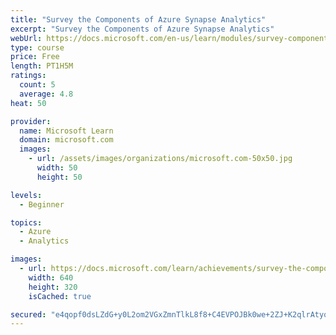 ```yaml
---
title: "Survey the Components of Azure Synapse Analytics"
excerpt: "Survey the Components of Azure Synapse Analytics"
webUrl: https://docs.microsoft.com/en-us/learn/modules/survey-components-of-azure-synapse-analytics/
type: course
price: Free
length: PT1H5M
ratings:
  count: 5
  average: 4.8
heat: 50

provider:
  name: Microsoft Learn
  domain: microsoft.com
  images:
    - url: /assets/images/organizations/microsoft.com-50x50.jpg
      width: 50
      height: 50

levels:
  - Beginner

topics:
  - Azure
  - Analytics

images:
  - url: https://docs.microsoft.com/learn/achievements/survey-the-components-of-azure-synapse-analytics-social.png
    width: 640
    height: 320
    isCached: true

secured: "e4qopf0dsLZdG+y0L2om2VGxZmnTlkL8f8+C4EVPOJBk0we+2ZJ+K2qlrAtyqP57/30pn9YkCzi96RpYSYx2WDNsmL2iUj7Kg+BsUN6ZPbTMKVBDYnlVbgoLrCSp0Xb58ohgTgE7Jb5Bwrpq7YJngfhD6aFGCCeOfMDFfrSGtJ9xO0MMYKCldXeegDlwIS1TDTwvr3f6y7q+iahFBaWvhq+CzQLVunTLbXjMt+UitLJDeV6kLvdTlSoM1wR7lpxDi88+0Q7D3d+b7prGs22o1YvtIEL0ag/DW/WQmFoAcX627Vlau2N9swjnR1LdSXmlwhoHVuWtFxorE4Bwev9wae31z/HXHMm/5OAOu+KgFS/kp+BO9/FB9VJmOlvvGin/Ocxt+mm6HiciT/IyvvSypknyV6ZtzJhzgu2eDzYNTuE=;LG2vYqRMrRdj+b7enn/lbg=="
---
```


